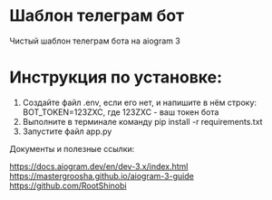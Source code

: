 # Шаблон телеграм бот

Чистый шаблон телеграм бота на aiogram 3

# Инструкция по установке:

1) Создайте файл .env, если его нет, и напишите в нём строку: BOT_TOKEN=123ZXC, где 123ZXC - ваш токен бота
2) Выполните в терминале команду pip install -r requirements.txt
3) Запустите файл app.py

Документы и полезные ссылки:

https://docs.aiogram.dev/en/dev-3.x/index.html
https://mastergroosha.github.io/aiogram-3-guide
https://github.com/RootShinobi
